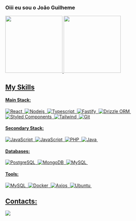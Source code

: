 ### Oiii eu sou o João Guilheme

<div>
  <a href='https://www.linkedin.com/in/ojoao-oliveira/'>
  <img height='180em' src="https://github-readme-streak-stats.herokuapp.com?user=leonardofordev&theme=radical&mode=weekly" />
  <img height='180em' src="https://github-readme-stats-git-main-rafaelalexandrino.vercel.app/api/top-langs/?username=joao123433&show_icons=true&theme=dracula&layout=compact" />
</div>
    
## My Skills

#### Main Stack: 

![React](https://shields.io/badge/React-black?logo=react&style=for-the-badge)&nbsp; 
![Nodejs](https://shields.io/badge/Node.js-black?logo=Node.js&style=for-the-badge)&nbsp;
![Typescript](https://shields.io/badge/typescript-black?logo=typescript&style=for-the-badge)&nbsp;
![Fastify](https://shields.io/badge/Fastify-black?logo=Fastify&style=for-the-badge)&nbsp;
![Drizzle ORM](https://shields.io/badge/drizzle%20ORM-black?logo=drizzle&style=for-the-badge)&nbsp;
![Styled Components](https://shields.io/badge/styled_components-black?logo=styled-components&style=for-the-badge)&nbsp;
![Tailwind](https://shields.io/badge/Tailwind_CSS-black?logo=Tailwind-CSS&style=for-the-badge)&nbsp;
![Git](https://shields.io/badge/git-black?logo=git&style=for-the-badge)

#### Secondary Stack:

![JavaScript](https://shields.io/badge/JavaScript-black?logo=JavaScript&style=for-the-badge)&nbsp;
![JavaScript](https://shields.io/badge/express.js-black?logo=express&style=for-the-badge)&nbsp;
![PHP](https://shields.io/badge/PHP-black?logo=PHP&style=for-the-badge)&nbsp;
![Java](https://shields.io/badge/java-black?logo=openjdk&style=for-the-badge)&nbsp;

#### Databases:

![PostgreSQL](https://shields.io/badge/postgre%20sql-black?logo=postgresql&style=for-the-badge)&nbsp;
![MongoDB](https://shields.io/badge/mongodb-black?logo=mongodb&style=for-the-badge)&nbsp;
![MySQL](https://shields.io/badge/mysql-black?logo=mysql&style=for-the-badge)&nbsp;

#### Tools:

![MySQL](https://shields.io/badge/mysql-black?logo=mysql&style=for-the-badge)&nbsp;
![Docker](https://shields.io/badge/docker-black?logo=docker&style=for-the-badge)&nbsp;
![Axios](https://shields.io/badge/axios.js-black?logo=axios&style=for-the-badge)&nbsp;
![Ubuntu](https://shields.io/badge/ubuntu-black?logo=ubuntu&style=for-the-badge)&nbsp;

## Contacts:

<div> 

<a href = "mailto:joaosantos123433@gmail.com"> <img src="https://shields.io/badge/gmail-black?logo=gmail&style=for-the-badge" target="_blank"></a>
</div>&nbsp;&nbsp;
